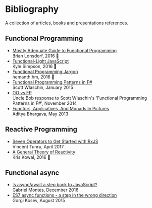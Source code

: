 # Bibliography
A collection of articles, books and presentations references.

## Functional Programming

 * [Mostly Adequate Guide to Functional Programming](https://www.gitbook.com/book/drboolean/mostly-adequate-guide/details)  
 Brian Lonsdorf, 2016 :construction:
 * [Functional-Light JavaScript](https://github.com/getify/Functional-Light-JS)  
 Kyle Simpson, 2016 :construction:
 * [Functional Programming Jargon](https://github.com/hemanth/functional-programming-jargon)  
 hemanth.hm, 2016 :construction:
 * [Functional Programming Patterns in F#](https://skillsmatter.com/skillscasts/6120-functional-programming-design-patterns-with-scott-wlaschin)  
 Scott Wlaschin, January 2015
 * [OO vs FP](http://blog.cleancoder.com/uncle-bob/2014/11/24/FPvsOO.html)  
 Uncle Bob response to Scott Wlaschin's 'Functional Programming Patterns in F#', November 2014
 * [Functors, Applicatives, And Monads In Pictures](http://adit.io/posts/2013-04-17-functors,_applicatives,_and_monads_in_pictures.html)  
 Aditya Bhargava, May 2013

## Reactive Programming

 * [Seven Operators to Get Started with RxJS](https://www.infoq.com/articles/rxjs-get-started-operators)  
  Vincent Tunru, April 2017
 * [A General Theory of Reactivity](https://www.gitbook.com/book/kriskowal/gtor/details)  
 Kris Kowal, 2016 :construction:

## Functional async

 * [Is async/await a step back to JavaScript?](https://medium.com/@gab_montes/is-async-await-a-step-back-to-javascript-95e31263dd31)  
 Gabriel Montes, December 2016
 * [ES7 async functions - a step in the wrong direction](https://spion.github.io/posts/es7-async-await-step-in-the-wrong-direction.html)  
 Gorgi Kosev, August 2015
